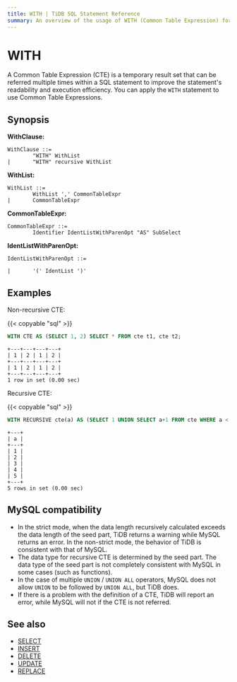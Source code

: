 ```yaml
---
title: WITH | TiDB SQL Statement Reference
summary: An overview of the usage of WITH (Common Table Expression) for the TiDB database.
---
```


# WITH

A Common Table Expression (CTE) is a temporary result set that can be referred multiple times within a SQL statement to improve the statement's readability and execution efficiency. You can apply the `WITH` statement to use Common Table Expressions.

## Synopsis

**WithClause:**

``` ebnf
WithClause ::=
        "WITH" WithList
|       "WITH" recursive WithList
```

**WithList:**

``` ebnf
WithList ::=
        WithList ',' CommonTableExpr
|       CommonTableExpr
```

**CommonTableExpr:**

``` ebnf
CommonTableExpr ::=
        Identifier IdentListWithParenOpt "AS" SubSelect
```

**IdentListWithParenOpt:**

``` ebnf
IdentListWithParenOpt ::=

|       '(' IdentList ')'
```

## Examples

Non-recursive CTE:

{{< copyable "sql" >}}

```sql
WITH CTE AS (SELECT 1, 2) SELECT * FROM cte t1, cte t2;
```

```
+---+---+---+---+
| 1 | 2 | 1 | 2 |
+---+---+---+---+
| 1 | 2 | 1 | 2 |
+---+---+---+---+
1 row in set (0.00 sec)
```

Recursive CTE:

{{< copyable "sql" >}}

```sql
WITH RECURSIVE cte(a) AS (SELECT 1 UNION SELECT a+1 FROM cte WHERE a < 5) SELECT * FROM cte;
```

```
+---+
| a |
+---+
| 1 |
| 2 |
| 3 |
| 4 |
| 5 |
+---+
5 rows in set (0.00 sec)
```

## MySQL compatibility

* In the strict mode, when the data length recursively calculated exceeds the data length of the seed part, TiDB returns a warning while MySQL returns an error. In the non-strict mode, the behavior of TiDB is consistent with that of MySQL.
* The data type for recursive CTE is determined by the seed part. The data type of the seed part is not completely consistent with MySQL in some cases (such as functions).
* In the case of multiple `UNION` / `UNION ALL` operators, MySQL does not allow `UNION` to be followed by `UNION ALL`, but TiDB does.
* If there is a problem with the definition of a CTE, TiDB will report an error, while MySQL will not if the CTE is not referred.

## See also

* [SELECT](/sql-statements/sql-statement-select.md)
* [INSERT](/sql-statements/sql-statement-insert.md)
* [DELETE](/sql-statements/sql-statement-delete.md)
* [UPDATE](/sql-statements/sql-statement-update.md)
* [REPLACE](/sql-statements/sql-statement-replace.md)

